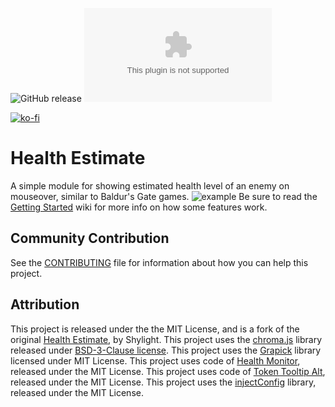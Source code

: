 ![GitHub release](https://img.shields.io/github/release-date/mclemente/healthEstimate)
![the latest version](https://img.shields.io/github/downloads/mclemente/healthEstimate/latest/module.zip)

[![ko-fi](https://img.shields.io/badge/ko--fi-Support%20Me-red?style=flat-square&logo=ko-fi)](https://ko-fi.com/mclemente)

# Health Estimate

A simple module for showing estimated health level of an enemy on mouseover, similar to Baldur's Gate games.
![example](https://raw.githubusercontent.com/mclemente/healthEstimate/master/src/example.png?raw=true)
Be sure to read the [Getting Started](https://github.com/mclemente/healthEstimate/wiki/Getting-Started) wiki for more info on how some features work.

## Community Contribution

See the [CONTRIBUTING](/CONTRIBUTING.md) file for information about how you can help this project.

## Attribution
This project is released under the the MIT License, and is a fork of the original [Health Estimate](https://github.com/Shylight/healthEstimate), by Shylight.
This project uses the [chroma.js](https://github.com/gka/chroma.js) library released under [BSD-3-Clause license](http://opensource.org/licenses/BSD-3-Clause).
This project uses the [Grapick](https://www.npmjs.com/package/grapick) library licensed under MIT License.
This project uses code of [Health Monitor](https://github.com/jessev14/health-monitor), released under the MIT License.
This project uses code of [Token Tooltip Alt](https://github.com/bmarian/token-tooltip-alt/), released under the MIT License.
This project uses the [injectConfig](https://github.com/theripper93/injectConfig) library, released under the MIT License.

